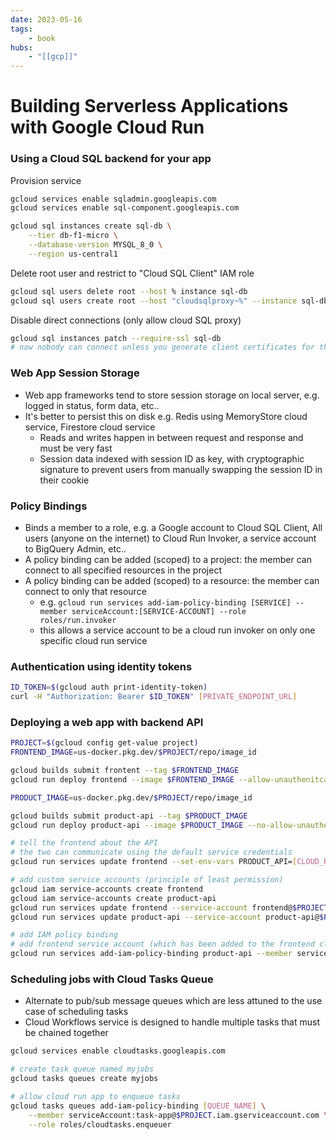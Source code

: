 ```yaml
---
date: 2023-05-16
tags:
    - book
hubs:
    - "[[gcp]]"
---
```


# Building Serverless Applications with Google Cloud Run


### Using a Cloud SQL backend for your app

Provision service
```bash
gcloud services enable sqladmin.googleapis.com
gcloud services enable sql-component.googleapis.com

gcloud sql instances create sql-db \
    --tier db-f1-micro \
    --database-version MYSQL_8_0 \
    --region us-central1
```

Delete root user and restrict to "Cloud SQL Client" IAM role
```bash
gcloud sql users delete root --host % instance sql-db
gcloud sql users create root --host "cloudsqlproxy~%" --instance sql-db
```

Disable direct connections (only allow cloud SQL proxy)
```bash
gcloud sql instances patch --require-ssl sql-db
# now nobody can connect unless you generate client certificates for them
```

### Web App Session Storage
- Web app frameworks tend to store session storage on local server, e.g. logged in status, form data, etc..
- It's better to persist this on disk e.g. Redis using MemoryStore cloud service, Firestore cloud service
    - Reads and writes happen in between request and response and must be very fast
    - Session data indexed with session ID as key, with cryptographic signature to prevent users from manually swapping the session ID in their cookie

### Policy Bindings
- Binds a member to a role, e.g. a Google account to Cloud SQL Client, All users (anyone on the internet) to Cloud Run Invoker, a service account to BigQuery Admin, etc..
- A policy binding can be added (scoped) to a project: the member can connect to all specified resources in the project
- A policy binding can be added (scoped) to a resource: the member can connect to only that resource
    - e.g. `gcloud run services add-iam-policy-binding [SERVICE] --member serviceAccount:[SERVICE-ACCOUNT] --role roles/run.invoker`
    - this allows a service account to be a cloud run invoker on only one specific cloud run service

### Authentication using identity tokens
```bash
ID_TOKEN=$(gcloud auth print-identity-token)
curl -H "Authorization: Bearer $ID_TOKEN" [PRIVATE_ENDPOINT_URL]
```

### Deploying a web app with backend API
```bash
PROJECT=$(gcloud config get-value project)
FRONTEND_IMAGE=us-docker.pkg.dev/$PROJECT/repo/image_id

gcloud builds submit frontent --tag $FRONTEND_IMAGE
gcloud run deploy frontend --image $FRONTEND_IMAGE --allow-unauthenitcated

PRODUCT_IMAGE=us-docker.pkg.dev/$PROJECT/repo/image_id

gcloud builds submit product-api --tag $PRODUCT_IMAGE
gcloud run deploy product-api --image $PRODUCT_IMAGE --no-allow-unauthenticated

# tell the frontend about the API
# the two can communicate using the default service credentials
gcloud run services update frontend --set-env-vars PRODUCT_API=[CLOUD_RUN_API_URL]

# add custom service accounts (principle of least permission)
gcloud iam service-accounts create frontend
gcloud iam service-accounts create product-api
gcloud run services update frontend --service-account frontend@$PROJECT.iam.gserviceaccount.com
gcloud run services update product-api --service-account product-api@$PROJECT.iam.gserviceaccount.com

# add IAM policy binding
# add frontend service account (which has been added to the frontend cloud run service) as a member on the API cloud run service with permission to invoke it
gcloud run services add-iam-policy-binding product-api --member serviceAccount:frontend@$PROJCT.iam.gserviceaccount.com --role roles/run.invoker
```

### Scheduling jobs with Cloud Tasks Queue
- Alternate to pub/sub message queues which are less attuned to the use case of scheduling tasks
- Cloud Workflows service is designed to handle multiple tasks that must be chained together
```bash
gcloud services enable cloudtasks.googleapis.com

# create task queue named myjobs
gcloud tasks queues create myjobs

# allow cloud run app to enqueue tasks
gcloud tasks queues add-iam-policy-binding [QUEUE_NAME] \
    --member serviceAccount:task-app@$PROJECT.iam.gserviceaccount.com \
    --role roles/cloudtasks.enqueuer
```





